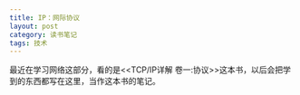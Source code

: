 ```yaml
---
title: IP：网际协议
layout: post
category: 读书笔记
tags: 技术
---
```


最近在学习网络这部分，看的是\<\<TCP/IP详解 卷一:协议\>\>这本书，以后会把学到的东西都写在这里，当作这本书的笔记。
